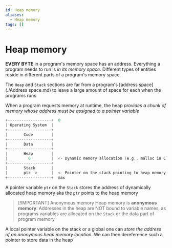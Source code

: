 ```yaml
---
id: Heap memory
aliases:
  - Heap memory
tags: []
---
```


# Heap memory

**EVERY BYTE** in a program's memory space has an address. Everything a program needs to run is _in its memory space_. Different types of entities reside in different parts of a program's memory space

The `Heap` and `Stack` sections are far from a program's [address space](./Address space.md) to leave a large amount of space for each when the programs runs

When a program requests memory at runtime, the heap _provides a chunk of memory whose address must be assigned to a pointer variable_

```c
+-------------------+  0
| Operating System  |
+-------------------+
|       Code        |
+-------------------+
|       Data        |
+-------------------+
|       Heap        |
|         6         |  <- Dynamic memory allocation (e.g., malloc in C)
+-------------------+
|       Stack       |
|       ptr ->      |  <- Pointer on the stack pointing to heap memory
+-------------------+  max
```

A pointer variable `ptr` on the `Stack` stores the address of dynamically allocated heap memory aka the `ptr` points to the heap memory

> [!IMPORTANT] Anonymous memory
> Heap memory is **anonymous memory**: Addresses in the heap are NOT bound to variable names, as programs variables are allocated on the `Stack` or the data part of program memory

A local pointer variable on the stack or a global one can _store the address of an anonymous heap memory location_. We can then dereference such a pointer to store data in the heap
